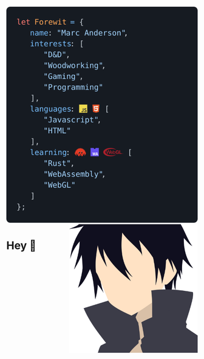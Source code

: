 <span><a href="https://rpc.ac"><img src="rendered-dark.svg"></a><img align="right" valign="top" height="338" src="kirito.png"></span>

# Hey 👋